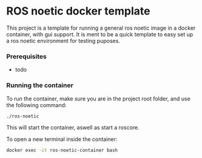 # ROS noetic docker template

This project is a template for running a general ros noetic image in a docker container, with gui support. It is ment to be a quick template to easy set up a ros noetic environment for testing puposes.

### Prerequisites
 - todo

### Running the container

To run the container, make sure you are in the project root folder, and use the following command:
```bash
./ros-noetic
```

This will start the container, aswell as start a roscore.

To open a new terminal inside the container:

```bash
docker exec -it ros-noetic-container bash
```

